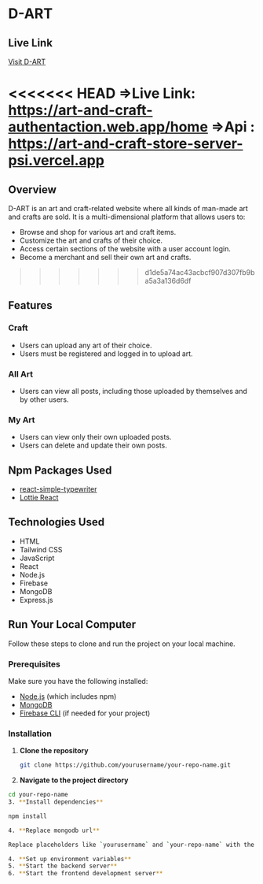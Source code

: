 # D-ART

## Live Link
[Visit D-ART](https://art-and-craft-authentaction.web.app/home)

<<<<<<< HEAD
=>Live Link: https://art-and-craft-authentaction.web.app/home
=>Api : https://art-and-craft-store-server-psi.vercel.app
=======
## Overview
D-ART is an art and craft-related website where all kinds of man-made art and crafts are sold. It is a multi-dimensional platform that allows users to:

- Browse and shop for various art and craft items.
- Customize the art and crafts of their choice.
- Access certain sections of the website with a user account login.
- Become a merchant and sell their own art and crafts.

>>>>>>> d1de5a74ac43acbcf907d307fb9ba5a3a136d6df

## Features

### Craft
- Users can upload any art of their choice.
- Users must be registered and logged in to upload art.

### All Art
- Users can view all posts, including those uploaded by themselves and by other users.

### My Art
- Users can view only their own uploaded posts.
- Users can delete and update their own posts.




## Npm Packages Used
- [react-simple-typewriter](https://www.npmjs.com/package/react-simple-typewriter)
- [Lottie React](https://www.npmjs.com/package/lottie-react)

## Technologies Used
- HTML
- Tailwind CSS
- JavaScript
- React
- Node.js
- Firebase
- MongoDB
- Express.js


## Run Your Local Computer 

Follow these steps to clone and run the project on your local machine.

### Prerequisites

Make sure you have the following installed:

- [Node.js](https://nodejs.org/) (which includes npm)
- [MongoDB](https://www.mongodb.com/)
- [Firebase CLI](https://firebase.google.com/docs/cli) (if needed for your project)

### Installation

1. **Clone the repository**

   ```sh
   git clone https://github.com/yourusername/your-repo-name.git
2. **Navigate to the project directory**

```sh
cd your-repo-name
3. **Install dependencies**

npm install

4. **Replace mongodb url**

Replace placeholders like `yourusername` and `your-repo-name` with the actual values for your GitHub repository. Additionally, fill in the sections like "Description," "Deployment," "Usage," "Contributing," "License," and "Acknowledgments" with the relevant information for your project.

4. **Set up environment variables**
5. **Start the backend server**
6. **Start the frontend development server**




